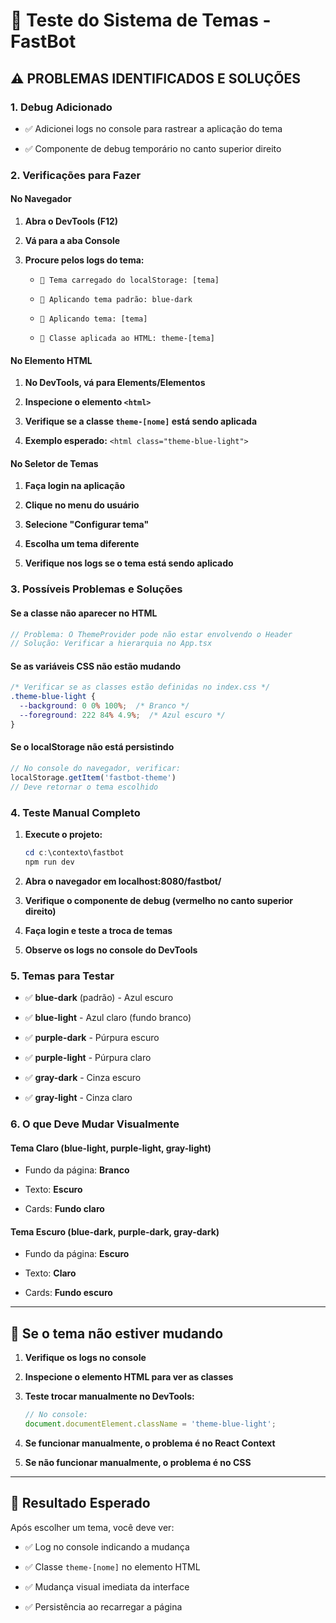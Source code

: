 # 🎨 Teste do Sistema de Temas - FastBot


## ⚠️ PROBLEMAS IDENTIFICADOS E SOLUÇÕES


### 1. Debug Adicionado


- ✅ Adicionei logs no console para rastrear a aplicação do tema

- ✅ Componente de debug temporário no canto superior direito


### 2. Verificações para Fazer


#### No Navegador


1. **Abra o DevTools (F12)**

2. **Vá para a aba Console**

3. **Procure pelos logs do tema:**

   - `🎨 Tema carregado do localStorage: [tema]`

   - `🎨 Aplicando tema padrão: blue-dark`

   - `🎨 Aplicando tema: [tema]`

   - `🎨 Classe aplicada ao HTML: theme-[tema]`


#### No Elemento HTML


1. **No DevTools, vá para Elements/Elementos**

2. **Inspecione o elemento `<html>`**

3. **Verifique se a classe `theme-[nome]` está sendo aplicada**

4. **Exemplo esperado:** `<html class="theme-blue-light">`


#### No Seletor de Temas


1. **Faça login na aplicação**

2. **Clique no menu do usuário**

3. **Selecione "Configurar tema"**

4. **Escolha um tema diferente**

5. **Verifique nos logs se o tema está sendo aplicado**


### 3. Possíveis Problemas e Soluções


#### Se a classe não aparecer no HTML


```jsx
// Problema: O ThemeProvider pode não estar envolvendo o Header
// Solução: Verificar a hierarquia no App.tsx

```


#### Se as variáveis CSS não estão mudando


```css
/* Verificar se as classes estão definidas no index.css */
.theme-blue-light {
  --background: 0 0% 100%;  /* Branco */
  --foreground: 222 84% 4.9%;  /* Azul escuro */
}

```


#### Se o localStorage não está persistindo


```javascript
// No console do navegador, verificar:
localStorage.getItem('fastbot-theme')
// Deve retornar o tema escolhido

```


### 4. Teste Manual Completo


1. **Execute o projeto:**

   ```powershell
   cd c:\contexto\fastbot
   npm run dev
   ```


2. **Abra o navegador em localhost:8080/fastbot/**


3. **Verifique o componente de debug (vermelho no canto superior direito)**


4. **Faça login e teste a troca de temas**


5. **Observe os logs no console do DevTools**


### 5. Temas para Testar


- ✅ **blue-dark** (padrão) - Azul escuro

- ✅ **blue-light** - Azul claro (fundo branco)

- ✅ **purple-dark** - Púrpura escuro  

- ✅ **purple-light** - Púrpura claro

- ✅ **gray-dark** - Cinza escuro

- ✅ **gray-light** - Cinza claro


### 6. O que Deve Mudar Visualmente


#### Tema Claro (blue-light, purple-light, gray-light)


- Fundo da página: **Branco**

- Texto: **Escuro**

- Cards: **Fundo claro**


#### Tema Escuro (blue-dark, purple-dark, gray-dark)


- Fundo da página: **Escuro**

- Texto: **Claro**

- Cards: **Fundo escuro**

---


## 🚨 Se o tema não estiver mudando


1. **Verifique os logs no console**

2. **Inspecione o elemento HTML para ver as classes**

3. **Teste trocar manualmente no DevTools:**

   ```javascript
   // No console:
   document.documentElement.className = 'theme-blue-light';
   ```


4. **Se funcionar manualmente, o problema é no React Context**

5. **Se não funcionar manualmente, o problema é no CSS**

---


## 🎯 Resultado Esperado

Após escolher um tema, você deve ver:


- ✅ Log no console indicando a mudança

- ✅ Classe `theme-[nome]` no elemento HTML

- ✅ Mudança visual imediata da interface

- ✅ Persistência ao recarregar a página

